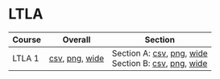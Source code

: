 # LTLA

| Course | Overall | Section |
| ------ | ------- | ------- |
| LTLA 1 | [csv](https://github.com/UCSD-Historical-Enrollment-Data/2023Fall/blob/main/overall/LTLA%201.csv), [png](https://raw.githubusercontent.com/UCSD-Historical-Enrollment-Data/2023Fall/main/plot_overall/LTLA%201.png), [wide](https://raw.githubusercontent.com/UCSD-Historical-Enrollment-Data/2023Fall/main/plot_overall_wide/LTLA%201.png) | Section A: [csv](https://github.com/UCSD-Historical-Enrollment-Data/2023Fall/blob/main/section/LTLA%201_A.csv), [png](https://raw.githubusercontent.com/UCSD-Historical-Enrollment-Data/2023Fall/main/plot_section/LTLA%201_A.png), [wide](https://raw.githubusercontent.com/UCSD-Historical-Enrollment-Data/2023Fall/main/plot_section_wide/LTLA%201_A.png)<br>Section B: [csv](https://github.com/UCSD-Historical-Enrollment-Data/2023Fall/blob/main/section/LTLA%201_B.csv), [png](https://raw.githubusercontent.com/UCSD-Historical-Enrollment-Data/2023Fall/main/plot_section/LTLA%201_B.png), [wide](https://raw.githubusercontent.com/UCSD-Historical-Enrollment-Data/2023Fall/main/plot_section_wide/LTLA%201_B.png) |
